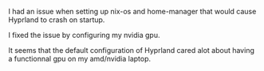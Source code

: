 I had an issue when setting up nix-os and home-manager that would cause Hyprland to crash on startup.

I fixed the issue by configuring my nvidia gpu.

It seems that the default configuration of Hyprland cared alot about having a functionnal gpu on my amd/nvidia laptop.
